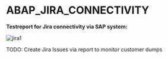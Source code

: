 # ABAP_JIRA_CONNECTIVITY

**Testreport for Jira connectivity via SAP system:**


![jira1](https://github.com/clemens1994/ABAP_JIRA_CONNECTIVITY/assets/43879201/cb0738f0-f168-4a31-bfa2-867b68eaac1c)


TODO: Create Jira Issues via report to monitor customer dumps 
